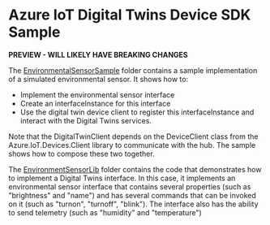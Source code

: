 # Azure IoT Digital Twins Device SDK Sample

**PREVIEW - WILL LIKELY HAVE BREAKING CHANGES**

The [EnvironmentalSensorSample](EnvironmentalSensorSample) folder contains a sample implementation of a simulated environmental sensor. It shows how to:

  * Implement the environmental sensor interface
  * Create an interfaceInstance for this interface
  * Use the digital twin device client to register this interfaceInstance and interact with the Digital Twins services.

Note that the DigitalTwinClient depends on the DeviceClient class from the Azure.IoT.Devices.Client library to communicate with the hub. The sample shows how to compose these two together.


The [EnvironmentSensorLib](EnvironmentSensorLib) folder contains the code that demonstrates how to implement a Digital Twins interface. In this case, it implements 
an environmental sensor interface that contains several properties (such as "brightness" and "name") and has several commands that 
can be invoked on it (such as "turnon", "turnoff", "blink"). The interface also has the ability to send telemetry (such as "humidity" 
and "temperature")
